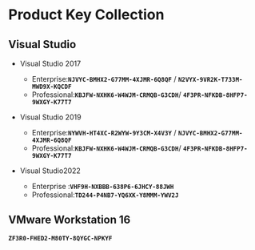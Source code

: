 
# Product Key Collection

## **Visual Studio**
- Visual Studio 2017
  - Enterprise:**`NJVYC-BMHX2-G77MM-4XJMR-6Q8QF`** / **`N2VYX-9VR2K-T733M-MWD9X-KQCDF`**
  - Professional:**`KBJFW-NXHK6-W4WJM-CRMQB-G3CDH`**/ **`4F3PR-NFKDB-8HFP7-9WXGY-K77T7`**

- Visual Studio 2019 
  - Enterprise:**`NYWVH-HT4XC-R2WYW-9Y3CM-X4V3Y`** / **`NJVYC-BMHX2-G77MM-4XJMR-6Q8QF`**
  - Professional:**`KBJFW-NXHK6-W4WJM-CRMQB-G3CDH`**/ **`4F3PR-NFKDB-8HFP7-9WXGY-K77T7`**




- Visual Studio2022
  - Enterprise :**`VHF9H-NXBBB-638P6-6JHCY-88JWH`**
  - Professional:**`TD244-P4NB7-YQ6XK-Y8MMM-YWV2J`**

## **VMware Workstation 16**
**`ZF3R0-FHED2-M80TY-8QYGC-NPKYF`**